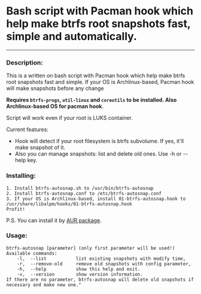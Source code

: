 # Bash script with Pacman hook which help make btrfs root snapshots fast, simple and automatically.
***
### Description: 
This is a written on bash script with Pacman hook which help make btrfs root snapshots fast and simple. If your OS is Archlinux-based, Pacman hook will make snapshots before any change 

**Requires `btrfs-progs`, `util-linux` and `coreutils` to be installed. Also Archlinux-based OS for pacman hook**.

Script will work even if your root is LUKS container.

Current features:
* Hook will detect if your root filesystem is btrfs subvolume. If yes, it'll make snapshot of it.
* Also you can manage snapshots: list and delete old ones. Use -h or --help key.
### Installing: 
```
1. Install btrfs-autosnap.sh to /usr/bin/btrfs-autosnap
2. Install btrfs-autosnap.conf to /etc/btrfs-autosnap.conf
3. If your OS is Archlinux-based, install 01-btrfs-autosnap.hook to /usr/share/libalpm/hooks/01-btrfs-autosnap.hook
Profit!
```
P.S. You can install it by [AUR package](https://aur.archlinux.org/packages/btrfs-autosnap/).
### Usage: 
```
btrfs-autosnap [parameter] (only first parameter will be used!)
Available commands:
    -l,  --list           list existing snapshots with modify time,
    -r,  --remove-old     remove old snapshots with config parameter,
    -h,  --help           show this help and exit.
    -v,  --version        show version information.
If there are no parameter, btrfs-autosnap will delete old snapshots if necessary and make new one."
```
